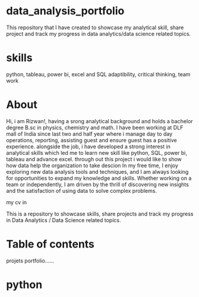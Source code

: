 # data_analysis_portfolio
This repository that I have created to showcase my analytical skill, share project and track my progress in data analytics/data science related topics.
# skills 
python, tableau, power bi, excel and SQL 
adaptibility, critical thinking, team work 
# About 
Hi, i am Rizwan!, having a srong analytical background and holds a bachelor degree B.sc in physics, chemistry and math.
I have been working at DLF mall of India since last two and half year where i manage day to day operations, reporting, 
assisting guest and ensure guest has a positive experience. alongside the job, i have developed a strong interest in analytical skills
which led me to learn new skill like python, SQL, power bi, tableau and advance excel.
through out this project i would like to show how data help the organization to take descion
In my free time, I enjoy exploring new data analysis tools and techniques, and I am always looking for opportunities to expand my knowledge and skills.
Whether working on a team or independently, I am driven by the thrill of discovering new insights and the satisfaction of using data to solve complex problems.

my cv in 

This is a repository to showcase skills, share projects and track my progress in Data Analytics / Data Science related topics.

# Table of contents 
projets portfolio......
# python 








